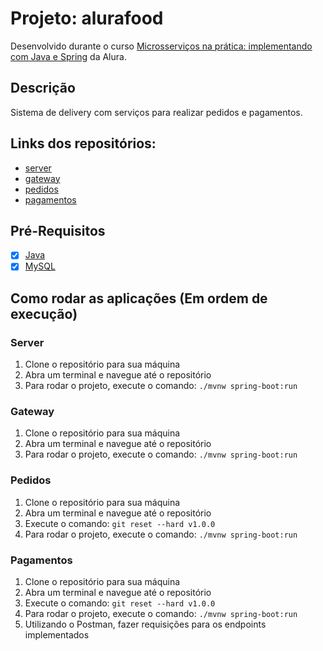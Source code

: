 # Projeto: alurafood

Desenvolvido durante o curso [Microsserviços na prática: implementando com Java e Spring](https://www.alura.com.br/curso-online-microsservicos-implementando-java-spring) da Alura.

## Descrição

Sistema de delivery com serviços para realizar pedidos e pagamentos.

## Links dos repositórios:
- [server](https://github.com/piedroalex/server)
- [gateway](https://github.com/piedroalex/gateway)
- [pedidos](https://github.com/piedroalex/pedidos)
- [pagamentos](https://github.com/piedroalex/pagamentos)

## Pré-Requisitos

- [x] [Java](https://www.java.com/pt-BR/download/manual.jsp)
- [x] [MySQL](https://dev.mysql.com/downloads/)

## Como rodar as aplicações (Em ordem de execução)

### Server
1. Clone o repositório para sua máquina
2. Abra um terminal e navegue até o repositório
3. Para rodar o projeto, execute o comando: ```./mvnw spring-boot:run```

### Gateway
1. Clone o repositório para sua máquina
2. Abra um terminal e navegue até o repositório
3. Para rodar o projeto, execute o comando: ```./mvnw spring-boot:run```

### Pedidos
1. Clone o repositório para sua máquina
2. Abra um terminal e navegue até o repositório
3. Execute o comando: ```git reset --hard v1.0.0```
4. Para rodar o projeto, execute o comando: ```./mvnw spring-boot:run```

### Pagamentos
1. Clone o repositório para sua máquina
2. Abra um terminal e navegue até o repositório
3. Execute o comando: ```git reset --hard v1.0.0```
4. Para rodar o projeto, execute o comando: ```./mvnw spring-boot:run```
5. Utilizando o Postman, fazer requisições para os endpoints implementados
